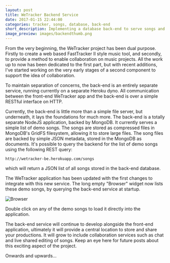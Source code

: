 ```yaml
---
layout: post
title: WeTracker Backend Service
date: 2017-01-15 22:44:00
categories: tracker, songs, database, back-end
short_description: Implementing a database back-end to serve songs and other assets to the WeTracker application.
image_preview: images/backendthumb.png
---
```


From the very beginning, the WeTracker project has been dual purpose. Firstly to
create a web based FastTracker II style music tool, and secondly, to provide a
method to enable collaboration on music projects. All the work up to now has
been dedicated to the first part, but with recent additions, I've started
working on the very early stages of a second component to support the idea of
collaboration. 

To maintain separation of concerns, the back-end is an entirely separate service,
running currently on a separate Heroku dyno. All communication between the
front-end WeTracker app and the back-end is over a simple RESTful interface on
HTTP. 

Currently, the back-end is little more than a simple file server, but
underneath, it lays the foundations for much more. The back-end is a totally
separate NodeJS application, backed by MongoDB. It currently serves a simple
list of demo songs.  The songs are stored as compressed files in MongoDB's
GridFS filesystem, allowing it to store large files. The song files are backed
by simple JSON metadata, stored in the MongoDB as documents. It's possible to
query the backend for the list of demo songs using the following REST query:

`http://wetracker-be.herokuapp.com/songs`

which will return a JSON list of all songs stored in the back-end database.

The WeTracker application has been updated with the first changes to integrate
with this new service. The long empty "Browser" widget now lists these demo
songs, by querying the back-end service at startup. 

![Browser]({{site.baseurl}}/images/browser.png "Browser")

Double click on any of the demo songs to load it directly into the application. 

The back-end service will continue to develop alongside the front-end
application, ultimately it will provide a central location to store and share
your productions. It will grow to include collaboration services such as chat
and live shared editing of songs. Keep an eye here for future posts about this
exciting aspect of the project.

Onwards and upwards...
